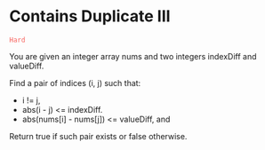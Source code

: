 # Contains Duplicate III

<code style="color:rgb(248, 97, 92);">Hard</code>

You are given an integer array nums and two integers indexDiff and valueDiff.

Find a pair of indices (i, j) such that:

- i != j,
- abs(i - j) <= indexDiff.
- abs(nums[i] - nums[j]) <= valueDiff, and

Return true if such pair exists or false otherwise.
